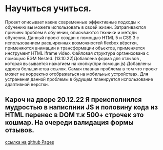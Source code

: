 # Научиться учиться.
 Проект описывает какие современные эффективные подходы к обучению вы можете    использовать в своей жизни. Затрагиваются причины проблем в обучении,  описываются  техники и методы обучения.
Данный проект создан с помощью HTML 5 и CSS 3 с использованием расширенных   возможностей flexbox вёрстки, применяются анимации и трансформации объектов,   применяется инструмент HTML iframe video. Файловая структура организована с   помощью БЭМ Nested. (13.10.22)Добавлена форма для отзывов , которая вызывается  нажатием на кнопку(при помощи js).Добавлены адреса большинства ссылок.
Самая главная проблема в том что проект может не корректно отображаться на мобильных устройствах. Для устранения данной проблемы в будущем планируется   использование адаптивной верстки.

## Кароч на дворе 20.12.22 Я преисполнился мудростью в написпнии JS и половину кода из HTML перенес в DOM т.к 500+ строчек это кошмар. На очереди валидация формы отзывов.

[ссылка на github Pages](https://shkundinmihail.github.io/how-to-learn/)

